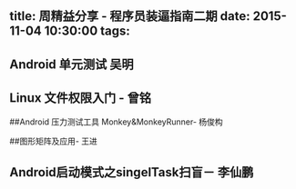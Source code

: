 title: 周精益分享 - 程序员装逼指南二期
date: 2015-11-04  10:30:00
tags:
---
## Android 单元测试  吴明



## Linux 文件权限入门 - 曾铭

##Android 压力测试工具 Monkey&MonkeyRunner- 杨俊构

##图形矩阵及应用- 王进

## Android启动模式之singelTask扫盲－ 李仙鹏
